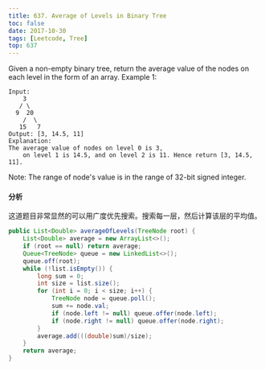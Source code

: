 ```yaml
---
title: 637. Average of Levels in Binary Tree
toc: false
date: 2017-10-30
tags: [Leetcode, Tree]
top: 637
---
```



Given a non-empty binary tree, return the average value of the nodes on each level in the form of an array.
Example 1:

```
Input:
    3
   / \
  9  20
    /  \
   15   7
Output: [3, 14.5, 11]
Explanation:
The average value of nodes on level 0 is 3,  
    on level 1 is 14.5, and on level 2 is 11. Hence return [3, 14.5, 11].
```

Note:
The range of node's value is in the range of 32-bit signed integer.

#### 分析

这道题目非常显然的可以用广度优先搜索。搜索每一层，然后计算该层的平均值。

```Java
public List<Double> averageOfLevels(TreeNode root) {
    List<Double> average = new ArrayList<>();
    if (root == null) return average;
    Queue<TreeNode> queue = new LinkedList<>();
    queue.off(root);
    while (!list.isEmpty()) {
        long sum = 0;
        int size = list.size();
        for (int i = 0; i < size; i++) {
            TreeNode node = queue.poll();
            sum += node.val;
            if (node.left != null) queue.offer(node.left);
            if (node.right != null) queue.offer(node.right);
        }
        average.add(((double)sum)/size);
    }
    return average;
}
```